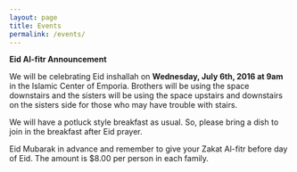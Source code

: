 ```yaml
---
layout: page
title: Events
permalink: /events/
---
```


<!--<strong>Monthly dinner</strong> is last Saturday of every month after Maghreb prayers.

<strong>Islamic school</strong> for boys and girls start after Maghreb prayers every Friday.

<strong>Tea party and study circle</strong> after Isha prayers every Friday.-->

<strong>Eid Al-fitr Announcement</strong>

We will be celebrating Eid inshallah on <strong>Wednesday, July 6th, 2016 at 9am</strong> in the Islamic Center of Emporia. Brothers will be using the space downstairs and the sisters will be using the space upstairs and downstairs on the sisters side for those who may have trouble with stairs.

We will have a potluck style breakfast as usual. So, please bring a dish to join in the breakfast after Eid prayer.

Eid Mubarak in advance and remember to give your Zakat Al-fitr before day of Eid. The amount is $8.00 per person in each family.
